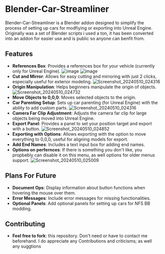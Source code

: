 # Blender-Car-Streamliner

Blender-Car-Streamliner is a Blender addon designed to simplify the process of setting up cars for modfiying or exporting into Unreal Engine. Originally was a set of Blender scripts i used a ton, it has been converted into an addon for easier use and is public so anyone can benfit from.

## Features

- **References Box**: Provides a references box for your vehicle (currently only for Unreal Engine).
![image](https://github.com/A7med9870/Blender-Car-Streamliner/assets/67680678/bfc01491-5909-4549-88a2-80fec715967d)
![image](https://github.com/A7med9870/Blender-Car-Streamliner/assets/67680678/d73446f4-f2be-421f-b9ea-9879b0c8b1e4)
- **Cut and Mirror**: Allows for easy cutting and mirroring with just 2 clicks, especially useful for exterior modeling.
 ![Screenshot_20240510_024316](https://github.com/A7med9870/Blender-Car-Streamliner/assets/67680678/3bc1ea03-d029-4cc1-be7c-0ff8f620ad86)
- **Origin Manipulation**: Helps beginners manipulate the origin of objects.
![Screenshot_20240510_024732](https://github.com/A7med9870/Blender-Car-Streamliner/assets/67680678/7c2bb28e-d4f4-4848-821a-366b3315a494)
- **Move Objects to 0,0,0**: Moves selected objects to the origin.
- **Car Parenting Setup**: Sets up car parenting (for Unreal Engine) with the ability to add custom parts.
  ![Screenshot_20240510_024316](https://github.com/A7med9870/Blender-Car-Streamliner/assets/67680678/11fe8caa-ffe1-412b-9a95-6521cdec154f)
- **Camera Far Clip Adjustment**: Adjusts the camera far clip for large objects being moved into Unreal Engine.
- **Export Panel**: Provides a panel to set your position target and export with a button.
  ![Screenshot_20240510_024852](https://github.com/A7med9870/Blender-Car-Streamliner/assets/67680678/31eb6279-0929-46f2-bafe-5d5612c18fb8)
- **Exporting with Options**: Allows exporting with the option to move everything to 0,0,0, useful for aligning models for export.
- **Add End Names**: Includes a text input box for adding end names.
- **Options on perfernces**: If there is something you don't like, you propbebly can disable it on this menu, as well options for older menus support.
  ![Screenshot_20240510_025009](https://github.com/A7med9870/Blender-Car-Streamliner/assets/67680678/7b251a7a-a677-4775-962c-41eb0542ffab)

## Plans For Future

- **Document Ops**: Display information about button functions when hovering the mouse over them.
- **Error Messages**: Include error messages for missing functionalities.
- **Optional Panels**: Add optional panels for setting up cars for NFS BB modding.

## Contributing
- **Feel free to fork**: this repository. Don't need or have to contact me beforehand. I do appreciate any Contributions and criticisms; as well any suggtions
